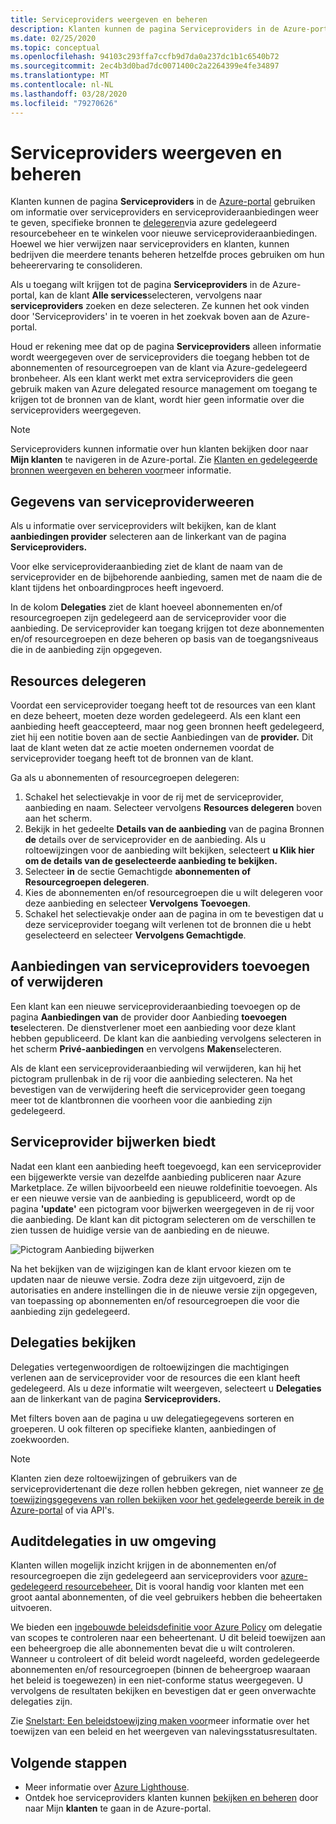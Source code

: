 ```yaml
---
title: Serviceproviders weergeven en beheren
description: Klanten kunnen de pagina Serviceproviders in de Azure-portal gebruiken om informatie over serviceproviders, serviceprovideraanbiedingen en gedelegeerde resources weer te geven.
ms.date: 02/25/2020
ms.topic: conceptual
ms.openlocfilehash: 94103c293ffa7ccfb9d7da0a237dc1b1c6540b72
ms.sourcegitcommit: 2ec4b3d0bad7dc0071400c2a2264399e4fe34897
ms.translationtype: MT
ms.contentlocale: nl-NL
ms.lasthandoff: 03/28/2020
ms.locfileid: "79270626"
---
```

# <a name="view-and-manage-service-providers"></a>Serviceproviders weergeven en beheren

Klanten kunnen de pagina **Serviceproviders** in de [Azure-portal](https://portal.azure.com) gebruiken om informatie over serviceproviders en serviceprovideraanbiedingen weer te geven, specifieke bronnen te [delegeren](../concepts/azure-delegated-resource-management.md)via azure gedelegeerd resourcebeheer en te winkelen voor nieuwe serviceprovideraanbiedingen. Hoewel we hier verwijzen naar serviceproviders en klanten, kunnen bedrijven die meerdere tenants beheren hetzelfde proces gebruiken om hun beheerervaring te consolideren.

Als u toegang wilt krijgen tot de pagina **Serviceproviders** in de Azure-portal, kan de klant **Alle services**selecteren, vervolgens naar **serviceproviders** zoeken en deze selecteren. Ze kunnen het ook vinden door 'Serviceproviders' in te voeren in het zoekvak boven aan de Azure-portal.

Houd er rekening mee dat op de pagina **Serviceproviders** alleen informatie wordt weergegeven over de serviceproviders die toegang hebben tot de abonnementen of resourcegroepen van de klant via Azure-gedelegeerd bronbeheer. Als een klant werkt met extra serviceproviders die geen gebruik maken van Azure delegated resource management om toegang te krijgen tot de bronnen van de klant, wordt hier geen informatie over die serviceproviders weergegeven.

> [!NOTE]
> Serviceproviders kunnen informatie over hun klanten bekijken door naar **Mijn klanten** te navigeren in de Azure-portal. Zie [Klanten en gedelegeerde bronnen weergeven en beheren voor](view-manage-customers.md)meer informatie.

## <a name="view-service-provider-details"></a>Gegevens van serviceproviderweeren

Als u informatie over serviceproviders wilt bekijken, kan de klant **aanbiedingen provider** selecteren aan de linkerkant van de pagina **Serviceproviders.**

Voor elke serviceprovideraanbieding ziet de klant de naam van de serviceprovider en de bijbehorende aanbieding, samen met de naam die de klant tijdens het onboardingproces heeft ingevoerd.

In de kolom **Delegaties** ziet de klant hoeveel abonnementen en/of resourcegroepen zijn gedelegeerd aan de serviceprovider voor die aanbieding. De serviceprovider kan toegang krijgen tot deze abonnementen en/of resourcegroepen en deze beheren op basis van de toegangsniveaus die in de aanbieding zijn opgegeven.

## <a name="delegate-resources"></a>Resources delegeren

Voordat een serviceprovider toegang heeft tot de resources van een klant en deze beheert, moeten deze worden gedelegeerd. Als een klant een aanbieding heeft geaccepteerd, maar nog geen bronnen heeft gedelegeerd, ziet hij een notitie boven aan de sectie Aanbiedingen van de **provider.** Dit laat de klant weten dat ze actie moeten ondernemen voordat de serviceprovider toegang heeft tot de bronnen van de klant.

Ga als u abonnementen of resourcegroepen delegeren:

1. Schakel het selectievakje in voor de rij met de serviceprovider, aanbieding en naam. Selecteer vervolgens **Resources delegeren** boven aan het scherm.
1. Bekijk in het gedeelte **Details van de aanbieding** van de pagina Bronnen **de** details over de serviceprovider en de aanbieding. Als u roltoewijzingen voor de aanbieding wilt bekijken, selecteert **u Klik hier om de details van de geselecteerde aanbieding te bekijken.**
1. Selecteer **in** de sectie Gemachtigde **abonnementen of** **Resourcegroepen delegeren**.
1. Kies de abonnementen en/of resourcegroepen die u wilt delegeren voor deze aanbieding en selecteer **Vervolgens Toevoegen**.
1. Schakel het selectievakje onder aan de pagina in om te bevestigen dat u deze serviceprovider toegang wilt verlenen tot de bronnen die u hebt geselecteerd en selecteer **Vervolgens Gemachtigde**.

## <a name="add-or-remove-service-provider-offers"></a>Aanbiedingen van serviceproviders toevoegen of verwijderen

Een klant kan een nieuwe serviceprovideraanbieding toevoegen op de pagina **Aanbiedingen van** de provider door Aanbieding **toevoegen te**selecteren. De dienstverlener moet een aanbieding voor deze klant hebben gepubliceerd. De klant kan die aanbieding vervolgens selecteren in het scherm **Privé-aanbiedingen** en vervolgens **Maken**selecteren.

Als de klant een serviceprovideraanbieding wil verwijderen, kan hij het pictogram prullenbak in de rij voor die aanbieding selecteren. Na het bevestigen van de verwijdering heeft die serviceprovider geen toegang meer tot de klantbronnen die voorheen voor die aanbieding zijn gedelegeerd.

## <a name="update-service-provider-offers"></a>Serviceprovider bijwerken biedt

Nadat een klant een aanbieding heeft toegevoegd, kan een serviceprovider een bijgewerkte versie van dezelfde aanbieding publiceren naar Azure Marketplace. Ze willen bijvoorbeeld een nieuwe roldefinitie toevoegen. Als er een nieuwe versie van de aanbieding is gepubliceerd, wordt op de pagina **'update'** een pictogram voor bijwerken weergegeven in de rij voor die aanbieding. De klant kan dit pictogram selecteren om de verschillen te zien tussen de huidige versie van de aanbieding en de nieuwe.

 ![Pictogram Aanbieding bijwerken](../media/update-offer.jpg)

Na het bekijken van de wijzigingen kan de klant ervoor kiezen om te updaten naar de nieuwe versie. Zodra deze zijn uitgevoerd, zijn de autorisaties en andere instellingen die in de nieuwe versie zijn opgegeven, van toepassing op abonnementen en/of resourcegroepen die voor die aanbieding zijn gedelegeerd.

## <a name="view-delegations"></a>Delegaties bekijken

Delegaties vertegenwoordigen de roltoewijzingen die machtigingen verlenen aan de serviceprovider voor de resources die een klant heeft gedelegeerd. Als u deze informatie wilt weergeven, selecteert u **Delegaties** aan de linkerkant van de pagina **Serviceproviders.**

Met filters boven aan de pagina u uw delegatiegegevens sorteren en groeperen. U ook filteren op specifieke klanten, aanbiedingen of zoekwoorden.

> [!NOTE]
> Klanten zien deze roltoewijzingen of gebruikers van de serviceprovidertenant die deze rollen hebben gekregen, niet wanneer ze [de toewijzingsgegevens van rollen bekijken voor het gedelegeerde bereik in de Azure-portal](../../role-based-access-control/role-assignments-list-portal.md#list-role-assignments-at-a-scope) of via API's.

## <a name="audit-delegations-in-your-environment"></a>Auditdelegaties in uw omgeving

Klanten willen mogelijk inzicht krijgen in de abonnementen en/of resourcegroepen die zijn gedelegeerd aan serviceproviders voor [azure-gedelegeerd resourcebeheer.](../concepts/azure-delegated-resource-management.md) Dit is vooral handig voor klanten met een groot aantal abonnementen, of die veel gebruikers hebben die beheertaken uitvoeren.

We bieden een [ingebouwde beleidsdefinitie voor Azure Policy](../../governance/policy/samples/built-in-policies.md#lighthouse) om delegatie van scopes te controleren naar een beheertenant. U dit beleid toewijzen aan een beheergroep die alle abonnementen bevat die u wilt controleren. Wanneer u controleert of dit beleid wordt nageleefd, worden gedelegeerde abonnementen en/of resourcegroepen (binnen de beheergroep waaraan het beleid is toegewezen) in een niet-conforme status weergegeven. U vervolgens de resultaten bekijken en bevestigen dat er geen onverwachte delegaties zijn.

Zie [Snelstart: Een beleidstoewijzing maken voor](../../governance/policy/assign-policy-portal.md)meer informatie over het toewijzen van een beleid en het weergeven van nalevingsstatusresultaten.

## <a name="next-steps"></a>Volgende stappen
 
- Meer informatie over [Azure Lighthouse](../overview.md).
- Ontdek hoe serviceproviders klanten kunnen [bekijken en beheren](view-manage-customers.md) door naar Mijn **klanten** te gaan in de Azure-portal.